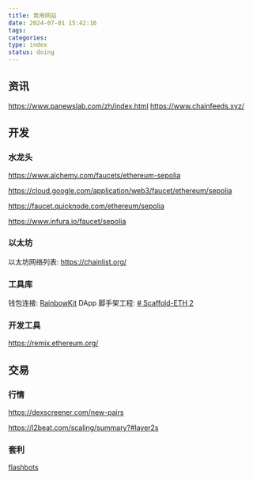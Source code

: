 ```yaml
---
title: 常用网站
date: 2024-07-01 15:42:16
tags: 
categories: 
type: index
status: doing
---
```


## 资讯
https://www.panewslab.com/zh/index.html
https://www.chainfeeds.xyz/

## 开发

### 水龙头
https://www.alchemy.com/faucets/ethereum-sepolia

https://cloud.google.com/application/web3/faucet/ethereum/sepolia

https://faucet.quicknode.com/ethereum/sepolia

https://www.infura.io/faucet/sepolia

### 以太坊
以太坊网络列表:  https://chainlist.org/

### 工具库
钱包连接: [RainbowKit](https://www.rainbowkit.com/zh-CN/docs/introduction)
DApp 脚手架工程: [# Scaffold-ETH 2](https://docs.scaffoldeth.io/)


### 开发工具
https://remix.ethereum.org/

## 交易
### 行情
https://dexscreener.com/new-pairs

https://l2beat.com/scaling/summary?#layer2s

### 套利
[flashbots](https://docs.flashbots.net/)

